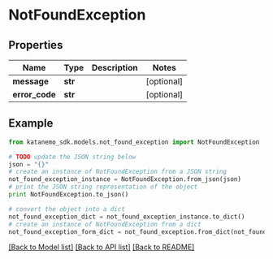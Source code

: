 # NotFoundException


## Properties
Name | Type | Description | Notes
------------ | ------------- | ------------- | -------------
**message** | **str** |  | [optional] 
**error_code** | **str** |  | [optional] 

## Example

```python
from katanemo_sdk.models.not_found_exception import NotFoundException

# TODO update the JSON string below
json = "{}"
# create an instance of NotFoundException from a JSON string
not_found_exception_instance = NotFoundException.from_json(json)
# print the JSON string representation of the object
print NotFoundException.to_json()

# convert the object into a dict
not_found_exception_dict = not_found_exception_instance.to_dict()
# create an instance of NotFoundException from a dict
not_found_exception_form_dict = not_found_exception.from_dict(not_found_exception_dict)
```
[[Back to Model list]](../README.md#documentation-for-models) [[Back to API list]](../README.md#documentation-for-api-endpoints) [[Back to README]](../README.md)



